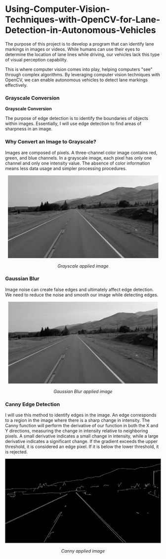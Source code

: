 # Using-Computer-Vision-Techniques-with-OpenCV-for-Lane-Detection-in-Autonomous-Vehicles

The purpose of this project is to develop a program that can identify lane markings in images or videos. While humans can use their eyes to determine the location of lane lines while driving, our vehicles lack this type of visual perception capability.

This is where computer vision comes into play, helping computers "see" through complex algorithms. By leveraging computer vision techniques with OpenCV, we can enable autonomous vehicles to detect lane markings effectively.

### Grayscale Conversion

**Grayscale Conversion**

The purpose of edge detection is to identify the boundaries of objects within images. Essentially, I will use edge detection to find areas of sharpness in an image.

### Why Convert an Image to Grayscale?

Images are composed of pixels. A three-channel color image contains red, green, and blue channels. In a grayscale image, each pixel has only one channel and only one intensity value. The absence of color information means less data usage and simpler processing procedures.
<div align="center">
  <img src="images/Resim21.png" alt="Example of Grayscale Conversion and Edge Detection">
  <p><em>Grayscale applied image</em></p>
</div>

### Gaussian Blur

Image noise can create false edges and ultimately affect edge detection. We need to reduce the noise and smooth our image while detecting edges.
<div align="center">
  <img src="images/Resim22.png" alt="Example of Gaussian Blur">
  <p><em>Gaussian Blur applied image</em></p>
</div>

### Canny Edge Detection

I will use this method to identify edges in the image. An edge corresponds to a region in the image where there is a sharp change in intensity. The Canny function will perform the derivative of our function in both the X and Y directions, measuring the change in intensity relative to neighboring pixels. A small derivative indicates a small change in intensity, while a large derivative indicates a significant change. If the gradient exceeds the upper threshold, it is considered an edge pixel. If it is below the lower threshold, it is rejected.
<div align="center">
  <img src="images/Resim23.png" alt="Canny Edge Detection">
  <p><em>Canny applied image</em></p>
</div>

